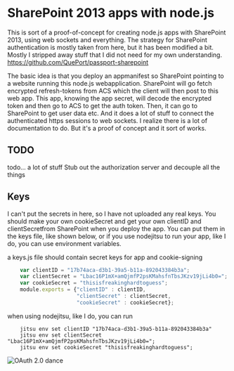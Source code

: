 # SharePoint 2013 apps with node.js

This is sort of a proof-of-concept for creating node.js apps with SharePoint 2013, using web sockets and everything. 
The strategy for SharePoint authentication is mostly taken from here, but it has been 
modified a bit. Mostly I stripped away stuff that I did not need for my own understanding.
https://github.com/QuePort/passport-sharepoint

The basic idea is that you deploy an appmanifest so SharePoint pointing to a website running this node.js webapplication.
SharePoint will go fetch encrypted refresh-tokens from ACS which the client will then post to this web app.
This app, knowing the app secret, will decode the encrypted token and then go to ACS to get the auth token.
Then, it can go to SharePoint to get user data etc. And it does a lot of stuff to connect the authenticated https sessions to web sockets.
I realize there is a lot of documentation to do. But it's a proof of concept and it sort of works.

## TODO
todo... a lot of stuff
Stub out the authorization server and decouple all the things

## Keys
I can't put the secrets in here, so I have not uploaded any real keys. You should make your own cookieSecret and get your own clientID and clientSecretfrom SharePoint when you deploy the app. You can put them in the keys file, like shown below, or if you use nodejitsu to run your app, like I do, you can use environment variables.

a keys.js file should contain secret keys for app and cookie-signing
```javascript
    var clientID = "17b74aca-d3b1-39a5-b11a-892043384b3a";
    var clientSecret = "Lbac16P1mX+amQjmfP2psKMahsfnTbsJKzv19jLi4b0=";
    var cookieSecret = "thisisfreakinghardtoguess";
    module.exports = {"clientID" : clientID,
                      "clientSecret" : clientSecret,
                      "cookieSecret" : cookieSecret};
```
when using nodejitsu, like I do, you can run
```shell
    jitsu env set clientID "17b74aca-d3b1-39a5-b11a-892043384b3a"
    jitsu env set clientSecret "Lbac16P1mX+amQjmfP2psKMahsfnTbsJKzv19jLi4b0=";
    jitsu env set cookieSecret "thisisfreakinghardtoguess";
```

![OAuth 2.0 dance](http://www.gliffy.com/pubdoc/4318056/M.png)
